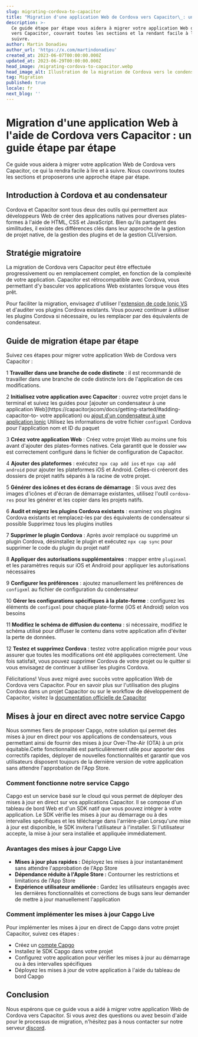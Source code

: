 ```yaml
---
slug: migrating-cordova-to-capacitor
title: "Migration d'une application Web de Cordova vers Capacitor\_: un guide étape par étape"
description: >-
  Ce guide étape par étape vous aidera à migrer votre application Web de Cordova
  vers Capacitor, couvrant toutes les sections et la rendant facile à lire et à
  suivre.
author: Martin Donadieu
author_url: 'https://x.com/martindonadieu'
created_at: 2023-06-07T00:00:00.000Z
updated_at: 2023-06-29T00:00:00.000Z
head_image: /migrating-cordova-to-capacitor.webp
head_image_alt: Illustration de la migration de Cordova vers le condensateur
tag: Migration
published: true
locale: fr
next_blog: ''
---
```


# Migration d'une application Web à l'aide de Cordova vers Capacitor : un guide étape par étape

Ce guide vous aidera à migrer votre application Web de Cordova vers Capacitor, ce qui la rendra facile à lire et à suivre. Nous couvrirons toutes les sections et proposerons une approche étape par étape.

## Introduction à Cordova et au condensateur

Cordova et Capacitor sont tous deux des outils qui permettent aux développeurs Web de créer des applications natives pour diverses plates-formes à l'aide de HTML, CSS et JavaScript. Bien qu'ils partagent des similitudes, il existe des différences clés dans leur approche de la gestion de projet native, de la gestion des plugins et de la gestion CLI/version.

## Stratégie migratoire

La migration de Cordova vers Capacitor peut être effectuée progressivement ou en remplacement complet, en fonction de la complexité de votre application. Capacitor est rétrocompatible avec Cordova, vous permettant d'y basculer vos applications Web existantes lorsque vous êtes prêt.

Pour faciliter la migration, envisagez d'utiliser l'[extension de code Ionic VS](https://marketplacevisualstudiocom/items/?itemName=ionicionic) et d'auditer vos plugins Cordova existants. Vous pouvez continuer à utiliser les plugins Cordova si nécessaire, ou les remplacer par des équivalents de condensateur.

## Guide de migration étape par étape

Suivez ces étapes pour migrer votre application Web de Cordova vers Capacitor :

1 **Travailler dans une branche de code distincte** : il est recommandé de travailler dans une branche de code distincte lors de l'application de ces modifications.

2 **Initialisez votre application avec Capacitor** : ouvrez votre projet dans le terminal et suivez les guides pour [ajouter un condensateur à une application Web](https://capacitorjscom/docs/getting-started/#adding-capacitor-to- votre application) ou [ajout d'un condensateur à une application Ionic](https://capacitorjscom/docs/getting-started/with-ionic/#existing-ionic-project) Utilisez les informations de votre fichier `configxml` Cordova pour l'application nom et ID du paquet

3 **Créez votre application Web** : Créez votre projet Web au moins une fois avant d'ajouter des plates-formes natives. Cela garantit que le dossier `www` est correctement configuré dans le fichier de configuration de Capacitor.

4 **Ajouter des plateformes** : exécutez `npx cap add ios` et `npx cap add android` pour ajouter les plateformes iOS et Android. Celles-ci créeront des dossiers de projet natifs séparés à la racine de votre projet.

5 **Générer des icônes et des écrans de démarrage** : Si vous avez des images d'icônes et d'écran de démarrage existantes, utilisez l'outil `cordova-res` pour les générer et les copier dans les projets natifs.

6 **Audit et migrez les plugins Cordova existants** : examinez vos plugins Cordova existants et remplacez-les par des équivalents de condensateur si possible Supprimez tous les plugins inutiles

7 **Supprimer le plugin Cordova** : Après avoir remplacé ou supprimé un plugin Cordova, désinstallez le plugin et exécutez `npx cap sync` pour supprimer le code du plugin du projet natif

8 **Appliquer des autorisations supplémentaires** : mapper entre `pluginxml` et les paramètres requis sur iOS et Android pour appliquer les autorisations nécessaires

9 **Configurer les préférences** : ajoutez manuellement les préférences de `configxml` au fichier de configuration du condensateur

10 **Gérer les configurations spécifiques à la plate-forme** : configurez les éléments de `configxml` pour chaque plate-forme (iOS et Android) selon vos besoins

11 **Modifiez le schéma de diffusion du contenu** : si nécessaire, modifiez le schéma utilisé pour diffuser le contenu dans votre application afin d'éviter la perte de données.

12 **Testez et supprimez Cordova** : testez votre application migrée pour vous assurer que toutes les modifications ont été appliquées correctement. Une fois satisfait, vous pouvez supprimer Cordova de votre projet ou le quitter si vous envisagez de continuer à utiliser les plugins Cordova.

Félicitations! Vous avez migré avec succès votre application Web de Cordova vers Capacitor. Pour en savoir plus sur l'utilisation des plugins Cordova dans un projet Capacitor ou sur le workflow de développement de Capacitor, visitez la [documentation officielle de Capacitor](https://capacitorjscom/docs/)

## Mises à jour en direct avec notre service Capgo

Nous sommes fiers de proposer Capgo, notre solution qui permet des mises à jour en direct pour vos applications de condensateurs, vous permettant ainsi de fournir des mises à jour Over-The-Air (OTA) à un prix équitable.Cette fonctionnalité est particulièrement utile pour apporter des correctifs rapides, déployer de nouvelles fonctionnalités et garantir que vos utilisateurs disposent toujours de la dernière version de votre application sans attendre l'approbation de l'App Store.

### Comment fonctionne notre service Capgo

Capgo est un service basé sur le cloud qui vous permet de déployer des mises à jour en direct sur vos applications Capacitor. Il se compose d'un tableau de bord Web et d'un SDK natif que vous pouvez intégrer à votre application. Le SDK vérifie les mises à jour au démarrage ou à des intervalles spécifiques et les télécharge dans l'arrière-plan Lorsqu'une mise à jour est disponible, le SDK invitera l'utilisateur à l'installer. Si l'utilisateur accepte, la mise à jour sera installée et appliquée immédiatement.

### Avantages des mises à jour Capgo Live

- **Mises à jour plus rapides :** Déployez les mises à jour instantanément sans attendre l'approbation de l'App Store
- **Dépendance réduite à l'Apple Store :** Contourner les restrictions et limitations de l'App Store
- **Expérience utilisateur améliorée :** Gardez les utilisateurs engagés avec les dernières fonctionnalités et corrections de bugs sans leur demander de mettre à jour manuellement l'application


### Comment implémenter les mises à jour Capgo Live

Pour implémenter les mises à jour en direct de Capgo dans votre projet Capacitor, suivez ces étapes :
- Créez un [compte Capgo](https://webcapgoapp/)
- Installez le SDK Capgo dans votre projet
- Configurez votre application pour vérifier les mises à jour au démarrage ou à des intervalles spécifiques
- Déployez les mises à jour de votre application à l'aide du tableau de bord Capgo

## Conclusion

Nous espérons que ce guide vous a aidé à migrer votre application Web de Cordova vers Capacitor. Si vous avez des questions ou avez besoin d'aide pour le processus de migration, n'hésitez pas à nous contacter sur notre serveur [discord](https://discordgg/VnYRvBfgA6).